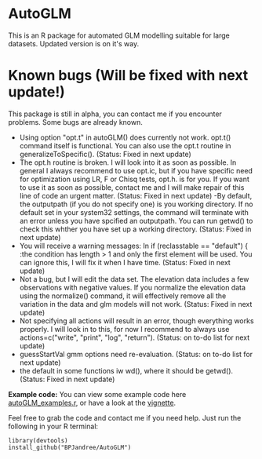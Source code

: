 # AutoGLM
This is an R package for automated GLM modelling suitable for large datasets. Updated version is on it's way.

# Known bugs (Will be fixed with next update!)
This package is still in alpha, you can contact me if you encounter problems. Some bugs are already known.

- Using option "opt.t" in autoGLM() does currently not work. opt.t() command itself is functional. You can also use the opt.t routine in generalizeToSpecific(). (Status: Fixed in next update)
- The opt.h routine is broken. I will look into it as soon as possible. In general I always recommend to use opt.ic, but if you have specific need for optimization using LR, F or Chisq tests, opt.h. is for you. If you want to use it as soon as possible, contact me and I will make repair of this line of code an urgent matter. (Status: Fixed in next update)
-By default, the outputpath (if you do not specify one) is you working directory. If no default set in your system32 settings, the command will terminate with an error unless you have spcified an outputpath. You can run getwd() to check this whther you have set up a working directory. (Status: Fixed in next update)
- You will receive a warning messages: In if (reclasstable == "default") { :the condition has length > 1 and only the first element will be used. You can ignore this, I will fix it when I have time. (Status: Fixed in next update)
- Not a bug, but I will edit the data set. The elevation data includes a few observations with negative values. If you normalize the elevation data using the normalize() command, it will effectively remove all the variation in the data and glm models will not work. (Status: Fixed in next update) 
- Not specifying all actions will result in an error, though everything works properly. I will look in to this, for now I recommend to always use actions=c("write", "print", "log", "return"). (Status: on to-do list for next update)
- guessStartVal gmm options need re-evaluation. (Status: on to-do list for next update)
- the default in some functions iw wd(), where it should be getwd(). (Status: Fixed in next update)

**Example code:** You can view some example code here [autoGLM_examples.r][examples], or have a look at the [vignette][vignette].

[examples]:https://github.com/BPJandree/AutoGLM/blob/master/autoGLM_examples.r
[vignette]:https://github.com/BPJandree/AutoGLM/blob/master/autoGLM.pdf

Feel free to grab the code and contact me if you need help. Just run the following in your R terminal:

	library(devtools)
	install_github("BPJandree/AutoGLM")


